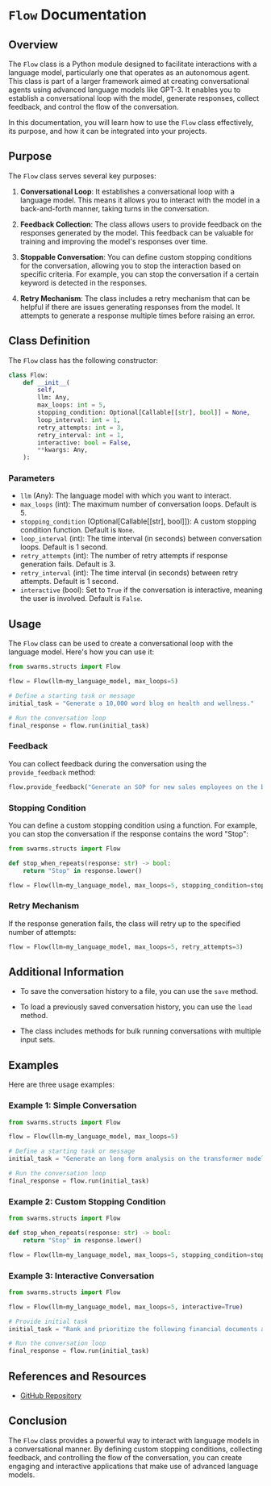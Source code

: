 # `Flow` Documentation

## Overview

The `Flow` class is a Python module designed to facilitate interactions with a language model, particularly one that operates as an autonomous agent. This class is part of a larger framework aimed at creating conversational agents using advanced language models like GPT-3. It enables you to establish a conversational loop with the model, generate responses, collect feedback, and control the flow of the conversation.

In this documentation, you will learn how to use the `Flow` class effectively, its purpose, and how it can be integrated into your projects.

## Purpose

The `Flow` class serves several key purposes:

1. **Conversational Loop**: It establishes a conversational loop with a language model. This means it allows you to interact with the model in a back-and-forth manner, taking turns in the conversation.

2. **Feedback Collection**: The class allows users to provide feedback on the responses generated by the model. This feedback can be valuable for training and improving the model's responses over time.

3. **Stoppable Conversation**: You can define custom stopping conditions for the conversation, allowing you to stop the interaction based on specific criteria. For example, you can stop the conversation if a certain keyword is detected in the responses.

4. **Retry Mechanism**: The class includes a retry mechanism that can be helpful if there are issues generating responses from the model. It attempts to generate a response multiple times before raising an error.

## Class Definition

The `Flow` class has the following constructor:

```python
class Flow:
    def __init__(
        self,
        llm: Any,
        max_loops: int = 5,
        stopping_condition: Optional[Callable[[str], bool]] = None,
        loop_interval: int = 1,
        retry_attempts: int = 3,
        retry_interval: int = 1,
        interactive: bool = False,
        **kwargs: Any,
    ):
```

### Parameters

- `llm` (Any): The language model with which you want to interact.
- `max_loops` (int): The maximum number of conversation loops. Default is 5.
- `stopping_condition` (Optional[Callable[[str], bool]]): A custom stopping condition function. Default is `None`.
- `loop_interval` (int): The time interval (in seconds) between conversation loops. Default is 1 second.
- `retry_attempts` (int): The number of retry attempts if response generation fails. Default is 3.
- `retry_interval` (int): The time interval (in seconds) between retry attempts. Default is 1 second.
- `interactive` (bool): Set to `True` if the conversation is interactive, meaning the user is involved. Default is `False`.

## Usage

The `Flow` class can be used to create a conversational loop with the language model. Here's how you can use it:

```python
from swarms.structs import Flow

flow = Flow(llm=my_language_model, max_loops=5)

# Define a starting task or message
initial_task = "Generate a 10,000 word blog on health and wellness."

# Run the conversation loop
final_response = flow.run(initial_task)
```

### Feedback

You can collect feedback during the conversation using the `provide_feedback` method:

```python
flow.provide_feedback("Generate an SOP for new sales employees on the best cold sales practices")
```

### Stopping Condition

You can define a custom stopping condition using a function. For example, you can stop the conversation if the response contains the word "Stop":

```python
from swarms.structs import Flow

def stop_when_repeats(response: str) -> bool:
    return "Stop" in response.lower()

flow = Flow(llm=my_language_model, max_loops=5, stopping_condition=stop_when_repeats)
```

### Retry Mechanism

If the response generation fails, the class will retry up to the specified number of attempts:

```python
flow = Flow(llm=my_language_model, max_loops=5, retry_attempts=3)
```

## Additional Information

- To save the conversation history to a file, you can use the `save` method.

- To load a previously saved conversation history, you can use the `load` method.

- The class includes methods for bulk running conversations with multiple input sets.

## Examples

Here are three usage examples:

### Example 1: Simple Conversation

```python
from swarms.structs import Flow

flow = Flow(llm=my_language_model, max_loops=5)

# Define a starting task or message
initial_task = "Generate an long form analysis on the transformer model architecture."

# Run the conversation loop
final_response = flow.run(initial_task)
```

### Example 2: Custom Stopping Condition

```python
from swarms.structs import Flow

def stop_when_repeats(response: str) -> bool:
    return "Stop" in response.lower()

flow = Flow(llm=my_language_model, max_loops=5, stopping_condition=stop_when_repeats)
```

### Example 3: Interactive Conversation

```python
from swarms.structs import Flow

flow = Flow(llm=my_language_model, max_loops=5, interactive=True)

# Provide initial task
initial_task = "Rank and prioritize the following financial documents and cut out 30% of our expenses"

# Run the conversation loop
final_response = flow.run(initial_task)
```

## References and Resources

- [GitHub Repository](https://github.com/kyegomez/swarms)

## Conclusion

The `Flow` class provides a powerful way to interact with language models in a conversational manner. By defining custom stopping conditions, collecting feedback, and controlling the flow of the conversation, you can create engaging and interactive applications that make use of advanced language models.